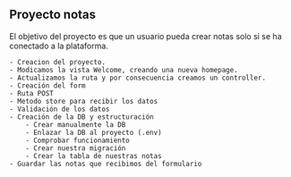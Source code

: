 ## Proyecto notas
El objetivo del proyecto es que un usuario pueda crear notas solo si se ha conectado a la plataforma.
    
    - Creacion del proyecto.
    - Modicamos la vista Welcome, creando una nueva homepage.
    - Actualizamos la ruta y por consecuencia creamos un controller.
    - Creación del form
    - Ruta POST
    - Metodo store para recibir los datos 
    - Validación de los datos
    - Creación de la DB y estructuración
        - Crear manualmente la DB
        - Enlazar la DB al proyecto (.env)
        - Comprobar funcionamiento
        - Crear nuestra migración 
        - Crear la tabla de nuestras notas
    - Guardar las notas que recibimos del formulario

